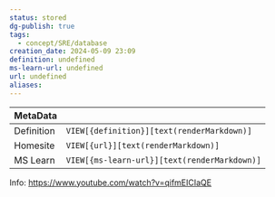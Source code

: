 ```yaml
---
status: stored
dg-publish: true
tags:
  - concept/SRE/database
creation_date: 2024-05-09 23:09
definition: undefined
ms-learn-url: undefined
url: undefined
aliases:
---
```


| MetaData   |                                              |
| ---------- | -------------------------------------------- |
| Definition | `VIEW[{definition}][text(renderMarkdown)]`   |
| Homesite   | `VIEW[{url}][text(renderMarkdown)]`          |
| MS Learn   | `VIEW[{ms-learn-url}][text(renderMarkdown)]` |

Info: https://www.youtube.com/watch?v=qifmEICIaQE
